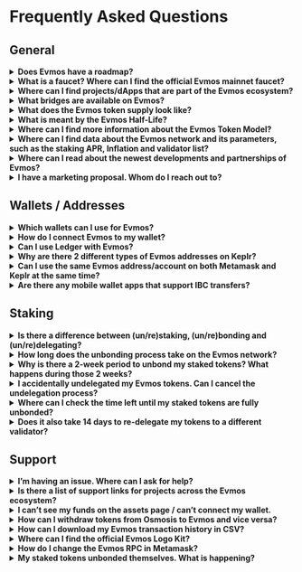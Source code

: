 
# Frequently Asked Questions

## General

<details>

<summary><b>Does Evmos have a roadmap?</b></summary>

Yes. You can find out about Evmos’ roadmap by reading the [Evmos Manifesto](https://medium.com/evmos/the-evmos-manifesto-7fe5d1ab0d67).

</details>

<details>

<summary><b>What is a faucet? Where can I find the official Evmos mainnet faucet?</b></summary>

A faucet is an application that dispenses small amounts of cryptocurrencies to users for free. The purpose of a faucet is to introduce new users to a cryptocurrency by giving them a small amount of tokens to play with, and to encourage them to explore the network’s features and potential use cases.

You can claim from the official Evmos faucet in the [faucet channel](https://discord.com/channels/809048090249134080/1030344710205747271) found in our Discord server.

</details>

<details>

<summary><b>Where can I find projects/dApps that are part of the Evmos ecosystem?</b></summary>

You can discover all the Web3 apps and projects built in the Evmos ecosystem, such as wallets, bridges and decentralized exchanges on our official [ecosystem page](https://altiplanic.notion.site/a188bd13dd114a88a7763fd2a8cc601e?v=403420ad21db41ce81f09b7e3f77e4e2).

</details>

<details>

<summary><b>What bridges are available on Evmos?</b></summary>

Some examples are:

- [Satellite](https://satellite.money/) Bridge
- [Gravity](https://bridge.blockscape.network/) Bridge

</details>

<details>

<summary><b>What does the Evmos token supply look like?</b></summary>

Evmos started with an initial supply of 200 million tokens at genesis and is scheduled to issue 1 billion Evmos tokens in total under an exponential decay schedule in a span of 4 years starting from genesis.
More information on the Evmos Token Model can be found [here](https://medium.com/evmos/the-evmos-token-model-edc07014978b).

</details>

<details>

<summary><b>What is meant by the Evmos Half-Life?</b></summary>

The “half-life” in the Evmos token model is an exponential formula that refers to the rate at which new tokens are minted on a daily basis (per epoch).
The countdown to the Half-Life refers to the yearly reduction of the inflation rate.
A more detailed breakdown on the Half-Life/inflation can be found [here](https://docs.evmos.org/protocol/modules/inflation#exponential-inflation---the-half-life).

</details>

<details>

<summary><b>Where can I find more information about the Evmos Token Model?</b></summary>

A detailed breakdown of the Evmos token model can be found [here](https://medium.com/evmos/the-evmos-token-model-edc07014978b).

</details>

<details>

<summary><b>Where can I find data about the Evmos network and its parameters, such as the staking APR, Inflation and validator list?</b></summary>

[Mintscan](https://www.mintscan.io/evmos) is a great way to find information and data on the Evmos network (or other Cosmos chains). Another example would be [SmartStake](https://evmos.smartstake.io/).

</details>

<details>

<summary><b>Where can I read about the newest developments and partnerships of Evmos?</b></summary>

Articles published by the Evmos team can be found on the Evmos [Medium page](https://medium.com/@Evmos).

</details>

<details>

<summary><b>I have a marketing proposal. Whom do I reach out to?</b></summary>

You may send your proposal via our support ticket system on [Discord](https://discord.com/invite/evmos) or [Telegram](https://t.me/EvmosOrg).

</details>

## Wallets / Addresses

<details>

<summary><b>Which wallets can I use for Evmos?</b></summary>

You can find an overview of Evmos-compatible wallets [here](https://docs.evmos.org/use/wallet).

</details>

<details>

<summary><b>How do I connect Evmos to my wallet?</b></summary>

Guides on how to add the Evmos network to your wallet:

- Metamask [guide](https://docs.evmos.org/use/connect-your-wallet/metamask)
- Keplr [guide](https://www.notion.so/FAQ-6120cf83326942a498862aabab5a49c1)

</details>

<details>

<summary><b>Can I use Ledger with Evmos?</b></summary>

Yes. A guide on how to start using Ledger with Evmos can be found [here](https://docs.evmos.org/use/connect-your-wallet/ledger).

</details>

<details>

<summary><b>Why are there 2 different types of Evmos addresses on Keplr?</b></summary>

Keplr supports two different types of Evmos addresses: the EVM compatible (hex) address and the Cosmos SDK (bech32) address.

The EVM compatible address is the address format used by the Ethereum network, and it starts with "0x". This format is widely used in the Ethereum ecosystem and is recognized by many wallets and applications.

The Cosmos SDK address is the address format used by the Cosmos network, which Evmos is built on. This format starts with "evmos1". This format is specific to the Cosmos ecosystem and is not widely recognized by wallets and applications outside of it. However, it is used by Evmos to interact with the Cosmos ecosystem, including staking, governance, and other features.

Keplr supports both address formats to provide users with a more seamless experience when using Evmos. Users can easily switch between the two formats when interacting with different types of applications on the Evmos network.

Both formats represent the same address/account.

</details>

<details>

<summary><b>Can I use the same Evmos address/account on both Metamask and Keplr at the same time?</b></summary>

Yes, you can use the same Evmos address on both Metamask and Keplr at the same time. This is because Evmos is a blockchain network that supports both EVM and Cosmos networks.

Both Metamask and Keplr allow you to import your Evmos address by using your private key or seed phrase, which means that you can access your account on either wallet.

However, keep in mind that you should always keep your private key or seed phrase secure and not share it with anyone. Additionally, it's always a good idea to have a backup of your private key or seed phrase in case you lose access to one of your wallets.

</details>

<details>

<summary><b>Are there any mobile wallet apps that support IBC transfers?</b></summary>

Yes, Cypher wallet and Cosmostation wallet both support IBC transfers.

</details>

## Staking

<details>

<summary><b>Is there a difference between (un/re)staking, (un/re)bonding  and (un/re)delegating?</b></summary>

No. Staking, bonding and delegating all refer to the process of locking tokens to participate in a proof-of-stake (PoS) blockchain network and earn token rewards for supporting the network.

</details>

<details>

<summary><b>How long does the unbonding process take on the Evmos network?</b></summary>

The time it takes to unstake tokens on the Evmos network is set to 14 days, during which no staking rewards are earned.

</details>

<details>

<summary><b>Why is there a 2-week period to unbond my staked tokens? What happens during those 2 weeks?</b></summary>

The reasoning behind having an unbonding period is the following:

1. To enforce the solution to the nothing-at-stake problem
2. To protect against long-range attacks

The unbonding period of 2 weeks is artificial and is set by governance.

</details>

<details>

<summary><b>I accidentally undelegated my Evmos tokens. Can I cancel the undelegation process?</b></summary>

Yes, you can do so via [Disperze](https://evmos.disperze.network/welcome), which is a third-party dashboard for the Evmos network.

</details>

<details>

<summary><b>Where can I check the time left until my staked tokens are fully unbonded?</b></summary>

1. Navigate to [https://www.mintscan.io/evmos](https://www.mintscan.io/evmos)
2. Search for your Evmos address using the search bar
3. Click on the “Unbondings” tab

</details>

<details>

<summary><b>Does it also take 14 days to re-delegate my tokens to a different validator?</b></summary>

This depends. If it is your first time re-delegating your tokens, the redelegation process is instant. However, if you have redelegated Evmos tokens before, the process will take 14-days (during which no tokens will be earned).

</details>

## Support

<details>

<summary><b>I’m having an issue. Where can I ask for help?</b></summary>

The easiest and fastest way to get support is by opening a [support-ticket](https://discord.com/channels/809048090249134080/976564857048559636)
 on our official [Discord](https://discord.com/invite/evmos) server.

</details>

<details>

<summary><b>Is there a list of support links for projects across the Evmos ecosystem?</b></summary>

A spreadsheet containing support links for various projects built on Evmos can be found [here](https://docs.google.com/spreadsheets/u/1/d/e/2PACX-1vTorkGD3Wmp5QxbIwzYcgemyxFNIdmuBr2D8T_9WEKkjsUvKCvavuZgmLor8RtpmVMA9BvzAuWmruKf/pubhtml). This page is maintained by our moderators.

</details>

<details>

<summary><b>I can’t see my funds on the assets page / can’t connect my wallet.</b></summary>

Clearing browser cache or a hard refresh should help solve this problem. If not, reach out to the Evmos support team on Discord.

</details>

<details>

<summary><b>How can I withdraw tokens from Osmosis to Evmos and vice versa?</b></summary>

To withdraw or deposit (IBC transfer) any assets to and from Evmos you can use the official [asset](https://app.evmos.org/assets) page found on the Evmos website.

</details>

<details>

<summary><b>How can I download my Evmos transaction history in CSV?</b></summary>

[StakeTax](https://stake.tax/) supports Evmos and other chains in Cosmos.

</details>

<details>

<summary><b>Where can I find the official Evmos Logo Kit?</b></summary>

The Evmos Press Kit can be found [here](https://drive.google.com/drive/folders/1fw9a8DgLJ0X-LuI4hHG36JkMC9eFGJL6). Make sure to follow the guidelines mentioned in the PDF file when making use of the kit.

</details>

<details>

<summary><b>How do I change the Evmos RPC in Metamask?</b></summary>

To change your RPC follow this [guide](https://www.reddit.com/r/EVMOS/comments/x5y7j4/how_to_change_your_rpc/).

</details>

<details>

<summary><b>My staked tokens unbonded themselves. What is happening?</b></summary>

This most likely means that your private key has been compromised. If you are a victim of theft and have staked tokens, act quickly! The staked assets may still be recoverable. Contact either [Cosmoshield](https://cosmoshield.org/) or [Cosmos Rescue](https://cosmosrescue.com/) as soon as you become aware of the theft attempt.

Alternatively, you can contact our moderators in the [Discord](https://discord.gg/evmos) server and ask for assistance.

</details>
